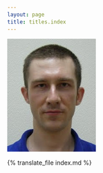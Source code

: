 ```yaml
---
layout: page
title: titles.index
---
```


![turnaviotov](/assets/img/turnaviotov.png)

{% translate_file index.md %}
